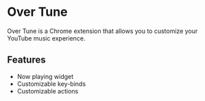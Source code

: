 # Over Tune

Over Tune is a Chrome extension that allows you to customize your YouTube music experience.

## Features

- Now playing widget
- Customizable key-binds
- Customizable actions
